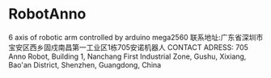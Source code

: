 # RobotAnno
6 axis of robotic arm controlled by arduino mega2560
联系地址:广东省深圳市宝安区西乡固戍南昌第一工业区1栋705安诺机器人
CONTACT ADRESS:
705 Anno Robot, Building 1, Nanchang First Industrial Zone, Gushu, Xixiang, Bao'an District, Shenzhen, Guangdong, China
